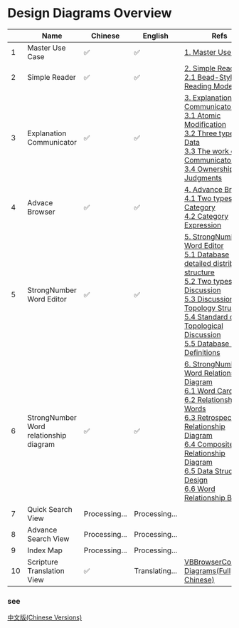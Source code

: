 # Design Diagrams Overview

|      | Name                                   | Chinese       | English        | Refs                                                         |
| ---- | -------------------------------------- | ------------- | -------------- | ------------------------------------------------------------ |
| 1    | Master Use Case                        | ✅             | ✅              | [1. Master Use Case](./1.-Master-Use-Case.png)               |
| 2    | Simple Reader                          | ✅             | ✅              | [2. Simple Reader](./2.-Simple-Reader.png)<br>[2.1 Bead-Style Reading Mode](./2.1-Bead-Style-Reading-Mode.png) |
| 3    | Explanation Communicator               | ✅             | ✅              | [3. Explanation Communicator](./3.-Explanation-Communicator.png)<br>[3.1 Atomic Modification](./3.1-Atomic-Modification.png)<br>[3.2 Three types of Data](./3.2-Three-types-of-Data.png)<br>[3.3 The work of Communicator](./3.3-The-work-of-Communicator.png)<br>[3.4 Ownership Judgments](./3.4-Ownership-Judgments.png) |
| 4    | Advace Browser                         | ✅             | ✅              | [4. Advance Browser](4.-Advance-Browser.png)<br>[4.1 Two types of Category](4.1-Two-types-of-Category.png)<br>[4.2 Category Expression](4.2-Category-Expression.png) |
| 5    | StrongNumber Word Editor               | ✅             | ✅              | [5. StrongNumber Word Editor](5.-StrongNumber-Word-Editor.png)<br>[5.1 Database detailed distribution structure](5.1-Database-detailed-distribution-structure.png)<br>[5.2 Two types of Discussion](5.2-Two-types-of-Discussion.png)<br>[5.3 Discussion Topology Structure](5.3-Discussion-Topology-Structure.png)<br>[5.4 Standard of Topological Discussion](5.4-Standard-of-Topological-Discussion.png)<br>[5.5 Database Field Definitions](5.5-Database-Field-Definitions.png) |
| 6    | StrongNumber Word relationship diagram | ✅             | ✅              | [6. StrongNumber Word Relationship Diagram](6.-StrongNumber-Word-Relationship-Diagram.png)<br>[6.1 Word Cards](6.1-Word-Cards.png)<br>[6.2 Relationship of Words](6.2-Relationship-of-Words.png)<br>[6.3 Retrospect Relationship Diagram](6.3-Retrospect-Relationship-Diagram.png)<br>[6.4 Composite Relationship Diagram](6.4-Composite-Relationship-Diagram.png)<br>[6.5 Data Structure Design](6.5-Data-Structure-Design.png)<br>[6.6 Word Relationship Board](6.6-Word-Relationship-Board.png) |
| 7    | Quick Search View                      | Processing... | Processing...  |                                                              |
| 8    | Advance Search View                    | Processing... | Processing...  |                                                              |
| 9    | Index Map                              | Processing... | Processing...  |                                                              |
| 10   | Scripture Translation View             | ✅             | Translating... | [VBBrowserController Diagrams(Full Chinese)](https://github.com/ChenLin-Wang/Bible-Study-Map-VBBrowserController/wiki) |

### see

[中文版(Chinese Versions)](../Chinese/0.-设计图总览.md)
